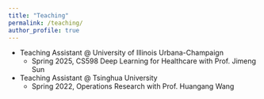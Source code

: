 ```yaml
---
title: "Teaching"
permalink: /teaching/
author_profile: true
---
```


- Teaching Assistant @ University of Illinois Urbana-Champaign
  - Spring 2025, CS598 Deep Learning for Healthcare with Prof. Jimeng Sun
- Teaching Assistant @ Tsinghua University
  - Spring 2022, Operations Research with Prof. Huangang Wang
